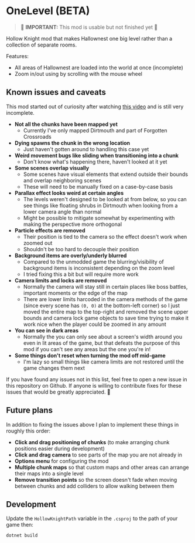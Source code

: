 # OneLevel (BETA)

> 🚧 **IMPORTANT:** This mod is usable but not finished yet 🚧

Hollow Knight mod that makes Hallownest one big level rather than a collection of separate rooms.

Features:

- All areas of Hallownest are loaded into the world at once (incomplete)
- Zoom in/out using by scrolling with the mouse wheel

## Known issues and caveats

This mod started out of curiosity after watching [this video](https://www.youtube.com/watch?v=24CbP6nP4Fc) and is still very incomplete.

- **Not all the chunks have been mapped yet**
  - Currently I've only mapped Dirtmouth and part of Forgotten Crossroads
- **Dying spawns the chunk in the wrong location**
  - Just haven't gotten around to handling this case yet
- **Weird movement bugs like sliding when transitioning into a chunk**
  - Don't know what's happening there, haven't looked at it yet
- **Some scenes overlap visually**
  - Some scenes have visual elements that extend outside their bounds and overlap neighboring scenes
  - These will need to be manually fixed on a case-by-case basis
- **Parallax effect looks weird at certain angles**
  - The levels weren't designed to be looked at from below, so you can see things like floating shrubs in Dirtmouth when looking from a lower camera angle than normal
  - Might be possible to mitigate somewhat by experimenting with making the perspective more orthogonal
- **Particle effects are removed**
  - Their position is tied to the camera so the effect doesn't work when zoomed out
  - Shouldn't be too hard to decouple their position
- **Background items are overly/underly blurred**
  - Compared to the unmodded game the blurring/visibility of background items is inconsistent depending on the zoom level
  - I tried fixing this a bit but will require more work
- **Camera limits and locks are removed**
  - Normally the camera will stay still in certain places like boss battles, important moments or the edge of the map
  - There are lower limits harcoded in the camera methods of the game (since every scene has `(0, 0)` at the bottom-left corner) so I just moved the entire map to the top-right and removed the scene upper bounds and camera lock game objects to save time trying to make it work nice when the player could be zoomed in any amount
- **You can see in dark areas**
  - Normally the you can only see about a screen's width around you even in lit areas of the game, but that defeats the purpose of this mod if you can't see any areas but the one you're in!
- **Some things don't reset when turning the mod off mid-game**
  - I'm lazy so small things like camera limits are not restored until the game changes them next

If you have found any issues not in this list, feel free to open a new issue in this repository on Github. If anyone is willing to contribute fixes for these issues that would be greatly appreciated. 🙏

## Future plans

In addition to fixing the issues above I plan to implement these things in roughly this order:

- **Click and drag positioning of chunks** (to make arranging chunk positions easier during development)
- **Click and drag camera** to see parts of the map you are not already in
- **Options menu** for configuring the mod
- **Multiple chunk maps** so that custom maps and other areas can arrange their maps into a single level
- **Remove transition points** so the screen doesn't fade when moving between chunks and add colliders to allow walking between them

## Development

Update the `HollowKnightPath` variable in the `.csproj` to the path of your game then:

```ps
dotnet build
```
